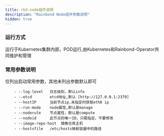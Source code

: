 ```yaml
---
title: rbd-node组件说明
description: "Rainbond Node组件参数说明"
hidden: true
---
```


### 运行方式
 
运行于Kubernetes集群内部，POD运行,由Kubernetes和Rainbond-Operator共同维护和管理


### 常用参数说明

仅列出启动常用参数，其他未列出参数默认即可

```
    - --log-level   日志级别，默认info
    - --etcd        etcd地址,默认 [http://127.0.0.1:2379]
    - --hostIP      当前节点ip,未指定时获取eth0 ip
    - --run-mode    node属性,默认是manage
    - --noderule    节点属性，默认是compute 
    - --nodeid      此节点的唯一ID，只需指定，不要修改
    - --image-repo-host  镜像仓库主机
    - --hostsfile   /etc/hosts映射容器中的路径
```



